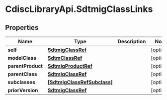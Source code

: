 # CdiscLibraryApi.SdtmigClassLinks

## Properties

Name | Type | Description | Notes
------------ | ------------- | ------------- | -------------
**self** | [**SdtmigClassRef**](SdtmigClassRef.md) |  | [optional] 
**modelClass** | [**SdtmClassRef**](SdtmClassRef.md) |  | [optional] 
**parentProduct** | [**SdtmigProductRef**](SdtmigProductRef.md) |  | [optional] 
**parentClass** | [**SdtmigClassRef**](SdtmigClassRef.md) |  | [optional] 
**subclasses** | [**[SdtmigClassRefSubclass]**](SdtmigClassRefSubclass.md) |  | [optional] 
**priorVersion** | [**SdtmigClassRef**](SdtmigClassRef.md) |  | [optional] 


